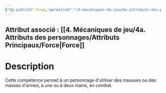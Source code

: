 ```yaml
---
{"dg-publish":true,"permalink":"/4-mecaniques-de-jeu/4a-attributs-des-personnages/competences/massues/"}
---
```



## Attribut associé : [[4. Mécaniques de jeu/4a. Attributs des personnages/Attributs Principaux/Force\|Force]] 

# Description

Cette compétence permet à un personnage d'utiliser des massues ou des masses d'armes, à une ou à deux mains, en combat. 
